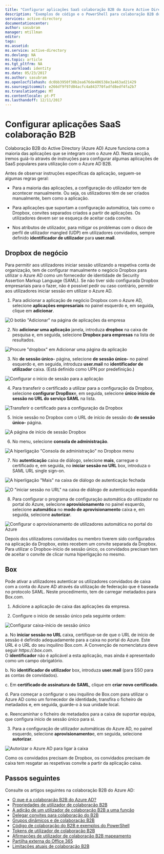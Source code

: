 ```yaml
---
title: "Configurar aplicações SaaS colaboração B2B do Azure Active Directory | Microsoft Docs"
description: "Exemplos de código e o PowerShell para colaboração B2B do Azure Active Directory do"
services: active-directory
documentationcenter: 
author: sasubram
manager: mtillman
editor: 
tags: 
ms.assetid: 
ms.service: active-directory
ms.devlang: NA
ms.topic: article
ms.tgt_pltfrm: NA
ms.workload: identity
ms.date: 05/23/2017
ms.author: sasubram
ms.openlocfilehash: dc0bb3950f30b2ea676de406538e3a463ad21429
ms.sourcegitcommit: e266df9f97d04acfc4a843770fadfd8edf4fa2b7
ms.translationtype: MT
ms.contentlocale: pt-PT
ms.lasthandoff: 12/11/2017
---
```

# <a name="configure-saas-apps-for-b2b-collaboration"></a>Configurar aplicações SaaS colaboração B2B

Colaboração B2B do Active Directory (Azure AD) Azure funciona com a maioria das aplicações que se integram com o Azure AD. Nesta secção, iremos guiá-lo através de instruções para configurar algumas aplicações de SaaS populares para utilização com o Azure AD B2B.

Antes de observar instruções específicas da aplicação, seguem-se algumas regras geral:

* Para a maioria das aplicações, a configuração do utilizador tem de acontecer manualmente. Ou seja, os utilizadores têm de ser criados manualmente, bem como a aplicação.

* Para aplicações que suportam a configuração automática, tais como o Dropbox, convites separados criados a partir de aplicações. Os utilizadores devem ser se esqueça de aceitar cada convite.

* Nos atributos de utilizador, para mitigar os problemas com o disco de perfil de utilizador mangled (UDP) em utilizadores convidados, sempre definido **identificador de utilizador** para **user.mail**.


## <a name="dropbox-business"></a>Dropbox de negócio

Para permitir aos utilizadores iniciar sessão utilizando a respetiva conta de organização, tem de configurar manualmente o negócio Dropbox para utilizar o Azure AD como um fornecedor de identidade de Security Assertion Markup Language (SAML). Se não tiver sido configurada Dropbox empresariais para o fazer, não é possível pedir ou caso contrário, permitir aos utilizadores iniciar sessão em utilizar o Azure AD.

1. Para adicionar a aplicação de negócio Dropbox com o Azure AD, selecione **aplicações empresariais** no painel esquerdo e, em seguida, clique em **adicionar**.

  ![O botão "Adicionar" na página de aplicações da empresa](media/active-directory-b2b-configure-saas-apps/add-dropbox.png)

2. No **adicionar uma aplicação** janela, introduza **dropbox** na caixa de pesquisa e, em seguida, selecione **Dropbox para empresas** na lista de resultados.

  ![Procure "dropbox" em Adicionar uma página da aplicação](media/active-directory-b2b-configure-saas-apps/add-app-dialog.png)

3. No **de sessão único-** página, selecione **de sessão único-** no painel esquerdo e, em seguida, introduza **user.mail** no **identificador de utilizador** caixa. (Está definido como UPN por predefinição.)

  ![Configurar o início de sessão para a aplicação](media/active-directory-b2b-configure-saas-apps/configure-app-sso.png)

4. Para transferir o certificado a utilizar para a configuração da Dropbox, selecione **configurar DropBox**e, em seguida, selecione **único início de sessão no URL do serviço SAML** na lista.

  ![Transferir o certificado para a configuração da Dropbox](media/active-directory-b2b-configure-saas-apps/download-certificate.png)

5. Inicie sessão no Dropbox com o URL de início de sessão do **de sessão único-** página.

  ![A página de início de sessão Dropbox](media/active-directory-b2b-configure-saas-apps/sign-in-to-dropbox.png)

6. No menu, selecione **consola de administração**.

  ![A hiperligação "Consola de administração" no Dropbox menu](media/active-directory-b2b-configure-saas-apps/dropbox-menu.png)

7. No **autenticação** caixa de diálogo, selecione **mais**, carregue o certificado e, em seguida, no **iniciar sessão no URL** box, introduza o SAML URL single sign-on.

  ![A hiperligação "Mais" na caixa de diálogo de autenticação fechada](media/active-directory-b2b-configure-saas-apps/dropbox-auth-01.png)

  ![O "iniciar sessão no URL" na caixa de diálogo de autenticação expandida](media/active-directory-b2b-configure-saas-apps/paste-single-sign-on-URL.png)

8. Para configurar o programa de configuração automática do utilizador no portal do Azure, selecione **aprovisionamento** no painel esquerdo, selecione **automática** no **modo de aprovisionamento** caixa e, em seguida, selecione **autorizar**.

  ![Configurar o aprovisionamento de utilizadores automática no portal do Azure](media/active-directory-b2b-configure-saas-apps/set-up-automatic-provisioning.png)

Depois dos utilizadores convidados ou membro tiverem sido configurados na aplicação da Dropbox, estes recebem um convite separada da Dropbox. Para utilizar o Dropbox-início de sessão único, os convidados precisam tem de aceitar o convite de clicar numa hiperligação no mesmo.

## <a name="box"></a>Box
Pode ativar a utilizadores autenticar os utilizadores convidados de caixa com a conta do Azure AD através da utilização de federação que é baseada no protocolo SAML. Neste procedimento, tem de carregar metadados para Box.com.

1. Adicione a aplicação de caixa das aplicações da empresa.

2. Configure o início de sessão único pela seguinte ordem:

  ![Configurar caixa-início de sessão único](media/active-directory-b2b-configure-saas-apps/configure-box-sso.png)

 a. No **iniciar sessão no URL** caixa, certifique-se de que o URL de início de sessão é definido adequadamente para a caixa no portal do Azure. Este URL é o URL do seu inquilino Box.com. A Convenção de nomenclatura deve seguir *https://.box.com*.  
 O **identificador** não é aplicável a esta aplicação, mas ainda é apresentado como um campo obrigatório.

 b. No **identificador de utilizador** box, introduza **user.mail** (para SSO para as contas de convidados).

 c. Em **certificado de assinatura de SAML**, clique em **criar novo certificado**.

 d. Para começar a configurar o seu inquilino de Box.com para utilizar o Azure AD como um fornecedor de identidade, transfira o ficheiro de metadados e, em seguida, guarde-o à sua unidade local.

 e. Reencaminhar o ficheiro de metadados para a caixa de suportar equipa, que configura início de sessão único para si.

3. Para a configuração de utilizador automáticas do Azure AD, no painel esquerdo, selecione **aprovisionamento**e, em seguida, selecione **autorizar**.

  ![Autorizar o Azure AD para ligar à caixa](media/active-directory-b2b-configure-saas-apps/auth-azure-ad-to-connect-to-box.png)

Como os convidados precisam de Dropbox, os convidados precisam de caixa tem resgatar as respetivas convite a partir da aplicação caixa.

## <a name="next-steps"></a>Passos seguintes

Consulte os artigos seguintes na colaboração B2B do Azure AD:

* [O que é a colaboração B2B do Azure AD?](active-directory-b2b-what-is-azure-ad-b2b.md)
* [Propriedades de utilizador de colaboração B2B](active-directory-b2b-user-properties.md)
* [A adição de um utilizador de colaboração B2B a uma função](active-directory-b2b-add-guest-to-role.md)
* [Delegar convites para colaboração do B2B](active-directory-b2b-delegate-invitations.md)
* [Grupos dinâmicos e de colaboração B2B](active-directory-b2b-dynamic-groups.md)
* [Código de colaboração do B2B e exemplos do PowerShell](active-directory-b2b-code-samples.md)
* [Tokens de utilizador de colaboração B2B](active-directory-b2b-user-token.md)
* [Afirmações de utilizador de colaboração B2B mapeamento](active-directory-b2b-claims-mapping.md)
* [Partilha externa do Office 365](active-directory-b2b-o365-external-user.md)
* [Limitações atuais de colaboração B2B](active-directory-b2b-current-limitations.md)
